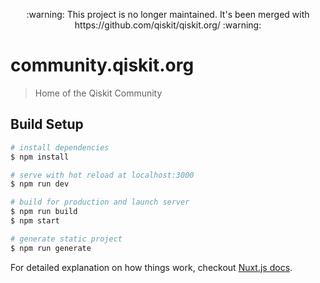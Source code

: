 <p align="center">
:warning: This project is no longer maintained. It's been merged with https://github.com/qiskit/qiskit.org/ :warning:
</p>

# community.qiskit.org

> Home of the Qiskit Community

## Build Setup

``` bash
# install dependencies
$ npm install

# serve with hot reload at localhost:3000
$ npm run dev

# build for production and launch server
$ npm run build
$ npm start

# generate static project
$ npm run generate
```

For detailed explanation on how things work, checkout [Nuxt.js docs](https://nuxtjs.org).

